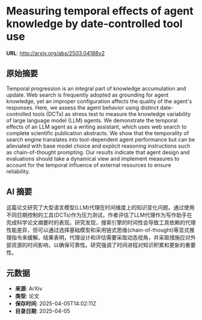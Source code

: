 # Measuring temporal effects of agent knowledge by date-controlled tool use

**URL**: http://arxiv.org/abs/2503.04188v2

## 原始摘要

Temporal progression is an integral part of knowledge accumulation and
update. Web search is frequently adopted as grounding for agent knowledge, yet
an improper configuration affects the quality of the agent's responses. Here,
we assess the agent behavior using distinct date-controlled tools (DCTs) as
stress test to measure the knowledge variability of large language model (LLM)
agents. We demonstrate the temporal effects of an LLM agent as a writing
assistant, which uses web search to complete scientific publication abstracts.
We show that the temporality of search engine translates into tool-dependent
agent performance but can be alleviated with base model choice and explicit
reasoning instructions such as chain-of-thought prompting. Our results indicate
that agent design and evaluations should take a dynamical view and implement
measures to account for the temporal influence of external resources to ensure
reliability.


## AI 摘要

这篇论文研究了大型语言模型(LLM)代理在时间维度上的知识变化问题。通过使用不同日期控制的工具(DCTs)作为压力测试，作者评估了LLM代理作为写作助手在完成科学论文摘要时的表现。研究发现，搜索引擎的时间性会导致工具依赖的代理性能差异，但可以通过选择基础模型和采用链式思维(chain-of-thought)等显式推理指令来缓解。结果表明，代理设计和评估需要采取动态视角，并采取措施应对外部资源的时间影响，以确保可靠性。研究强调了时间进程对知识积累和更新的重要性。

## 元数据

- **来源**: ArXiv
- **类型**: 论文
- **保存时间**: 2025-04-05T14:02:11Z
- **目录日期**: 2025-04-05
